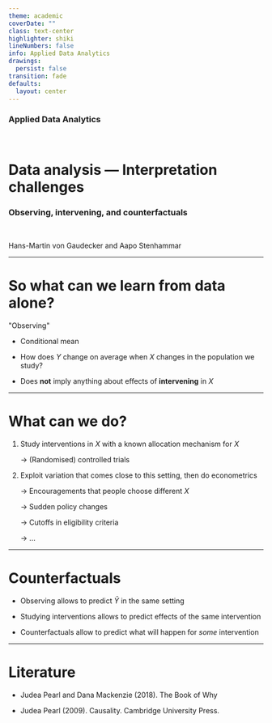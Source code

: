 ```yaml
---
theme: academic
coverDate: ""
class: text-center
highlighter: shiki
lineNumbers: false
info: Applied Data Analytics
drawings:
  persist: false
transition: fade
defaults:
  layout: center
---
```


### Applied Data Analytics

<br/>

# Data analysis — Interpretation challenges

### Observing, intervening, and counterfactuals

<br/>

Hans-Martin von Gaudecker and Aapo Stenhammar

---

# So what can we learn from data alone?

"Observing"

- Conditional mean

- How does $Y$ change on average when $X$ changes in the population we study?

- Does **not** imply anything about effects of **intervening** in $X$

---

# What can we do?

1. Study interventions in $X$ with a known allocation mechanism for $X$

   → (Randomised) controlled trials

2. Exploit variation that comes close to this setting, then do econometrics

   → Encouragements that people choose different $X$

   → Sudden policy changes

   → Cutoffs in eligibility criteria

   → ...

---

# Counterfactuals

- Observing allows to predict $\bar{Y}$ in the same setting

- Studying interventions allows to predict effects of the same intervention

- Counterfactuals allow to predict what will happen for _some_ intervention

---

# Literature

- Judea Pearl and Dana Mackenzie (2018). The Book of Why

- Judea Pearl (2009). Causality. Cambridge University Press.
